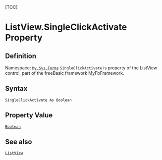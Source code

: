 [TOC]
# ListView.SingleClickActivate Property

## Definition
Namespace: [`My.Sys.Forms`](My.Sys.Forms.md)
`SingleClickActivate` is property of the ListView control, part of the freeBasic framework MyFbFramework.
## Syntax
```freeBasic
SingleClickActivate As Boolean
```
## Property Value
[`Boolean`]("https://www.freebasic.net/wiki/KeyPgBoolean")
## See also
[`ListView`](ListView.md)
